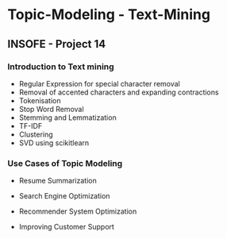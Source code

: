 # Topic-Modeling - Text-Mining

## INSOFE - Project 14

### Introduction to Text mining

- Regular Expression for special character removal
- Removal of accented characters and expanding contractions
- Tokenisation
- Stop Word Removal
- Stemming and Lemmatization
- TF-IDF
- Clustering
- SVD using scikitlearn

### Use Cases of Topic Modeling

- Resume Summarization

- Search Engine Optimization

- Recommender System Optimization

- Improving Customer Support



